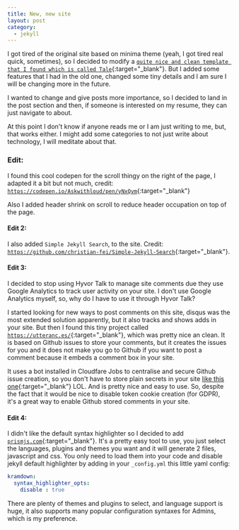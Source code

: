 ```yaml
---
title: New, new site
layout: post
category:
  - jekyll
---
```


I got tired of the original site based on minima theme (yeah, I got tired real quick, sometimes), so I decided to modify a [`quite nice and clean template that I found which is called Tale`](https://github.com/chesterhow/tale){:target="\_blank"}. But I added some features that I had in the old one, changed some tiny details and I am sure I will be changing more in the future.

I wanted to change and give posts more importance, so I decided to land in the post section and then, if someone is interested on my resume, they can just navigate to about.

At this point I don't know if anyone reads me or I am just writing to me, but, that works either. I might add some categories to not just write about technology, I will meditate about that.

### Edit:

I found this cool codepen for the scroll thingy on the right of the page, I adapted it a bit but not much, credit: [`https://codepen.io/Askwithloud/pen/yNxQvm`](https://codepen.io/Askwithloud/pen/yNxQvm){:target="\_blank"}

Also I added header shrink on scroll to reduce header occupation on top of the page.

#### Edit 2:

I also added `Simple Jekyll Search`, to the site. Credit: [`https://github.com/christian-fei/Simple-Jekyll-Search`](https://github.com/christian-fei/Simple-Jekyll-Search){:target="\_blank"}.

#### Edit 3:

I decided to stop using Hyvor Talk to manage site comments due they use Google Analytics to track user activity on your site. I don't use Google Analytics myself, so, why do I have to use it through Hyvor Talk?

I started looking for new ways to post comments on this site, disqus was the most extended solution apparently, but it also tracks and shows adds in your site. But then I found this tiny project called [`https://utteranc.es/`](https://utteranc.es/){:target="\_blank"}, which was pretty nice an clean. It is based on Github issues to store your comments, but it creates the issues for you and it does not make you go to Github if you want to post a comment because it embeds a comment box in your site.

It uses a bot installed in Cloudfare Jobs to centralise and secure Github issue creation, so you don't have to store plain secrets in your site [like this one](https://aristath.github.io/blog/static-site-comments-using-github-issues-api){:target="\_blank"} LOL. And is pretty nice and easy to use. So, despite the fact that it would be nice to disable token cookie creation (for GDPR), it's a great way to enable Github stored comments in your site.

#### Edit 4:

I didn't like the default syntax highlighter so I decided to add [`prismjs.com`](prismjs.com){:target="\_blank"}. It's a pretty easy tool to use, you just select the languages, plugins and themes you want and it will generate 2 files, javascript and css. You only need to load them into your code and disable jekyll default highlighter by adding in your `_config.yml` this little yaml config:

```yaml
kramdown: 
  syntax_highlighter_opts:
    disable : true
```

There are plenty of themes and plugins to select, and language support is huge, it also supports many popular configuration syntaxes for Admins, which is my preference.